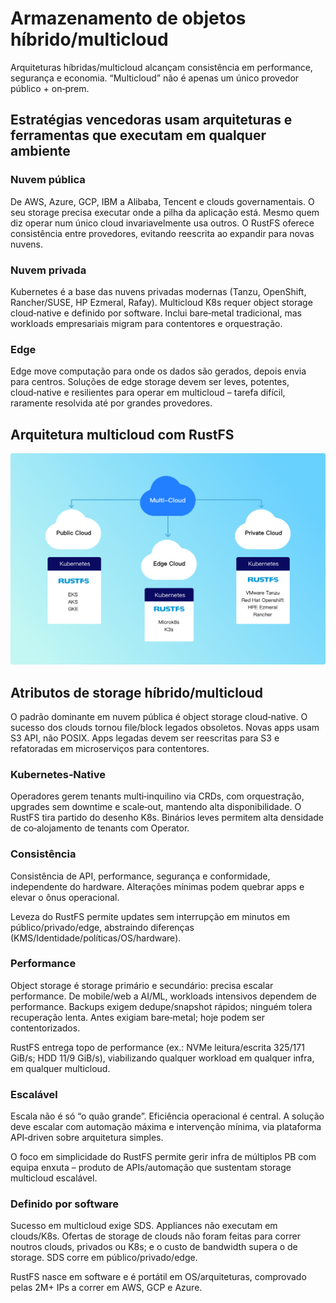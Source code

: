 # Armazenamento de objetos híbrido/multicloud

Arquiteturas híbridas/multicloud alcançam consistência em performance, segurança e economia. “Multicloud” não é apenas um único provedor público + on‑prem.

## Estratégias vencedoras usam arquiteturas e ferramentas que executam em qualquer ambiente

### Nuvem pública

De AWS, Azure, GCP, IBM a Alibaba, Tencent e clouds governamentais. O seu storage precisa executar onde a pilha da aplicação está. Mesmo quem diz operar num único cloud invariavelmente usa outros. O RustFS oferece consistência entre provedores, evitando reescrita ao expandir para novas nuvens.

### Nuvem privada

Kubernetes é a base das nuvens privadas modernas (Tanzu, OpenShift, Rancher/SUSE, HP Ezmeral, Rafay). Multicloud K8s requer object storage cloud‑native e definido por software. Inclui bare‑metal tradicional, mas workloads empresariais migram para contentores e orquestração.

### Edge

Edge move computação para onde os dados são gerados, depois envia para centros. Soluções de edge storage devem ser leves, potentes, cloud‑native e resilientes para operar em multicloud – tarefa difícil, raramente resolvida até por grandes provedores.

## Arquitetura multicloud com RustFS

![Arquitetura multicloud](images/multi-cloud-architecture.png)

## Atributos de storage híbrido/multicloud

O padrão dominante em nuvem pública é object storage cloud‑native. O sucesso dos clouds tornou file/block legados obsoletos. Novas apps usam S3 API, não POSIX. Apps legadas devem ser reescritas para S3 e refatoradas em microserviços para contentores.

### Kubernetes‑Native

Operadores gerem tenants multi‑inquilino via CRDs, com orquestração, upgrades sem downtime e scale‑out, mantendo alta disponibilidade. O RustFS tira partido do desenho K8s. Binários leves permitem alta densidade de co‑alojamento de tenants com Operator.

### Consistência

Consistência de API, performance, segurança e conformidade, independente do hardware. Alterações mínimas podem quebrar apps e elevar o ônus operacional.

Leveza do RustFS permite updates sem interrupção em minutos em público/privado/edge, abstraindo diferenças (KMS/Identidade/políticas/OS/hardware).

### Performance

Object storage é storage primário e secundário: precisa escalar performance. De mobile/web a AI/ML, workloads intensivos dependem de performance. Backups exigem dedupe/snapshot rápidos; ninguém tolera recuperação lenta. Antes exigiam bare‑metal; hoje podem ser contentorizados.

RustFS entrega topo de performance (ex.: NVMe leitura/escrita 325/171 GiB/s; HDD 11/9 GiB/s), viabilizando qualquer workload em qualquer infra, em qualquer multicloud.

### Escalável

Escala não é só “o quão grande”. Eficiência operacional é central. A solução deve escalar com automação máxima e intervenção mínima, via plataforma API‑driven sobre arquitetura simples.

O foco em simplicidade do RustFS permite gerir infra de múltiplos PB com equipa enxuta – produto de APIs/automação que sustentam storage multicloud escalável.

### Definido por software

Sucesso em multicloud exige SDS. Appliances não executam em clouds/K8s. Ofertas de storage de clouds não foram feitas para correr noutros clouds, privados ou K8s; e o custo de bandwidth supera o de storage. SDS corre em público/privado/edge.

RustFS nasce em software e é portátil em OS/arquiteturas, comprovado pelas 2M+ IPs a correr em AWS, GCP e Azure.
